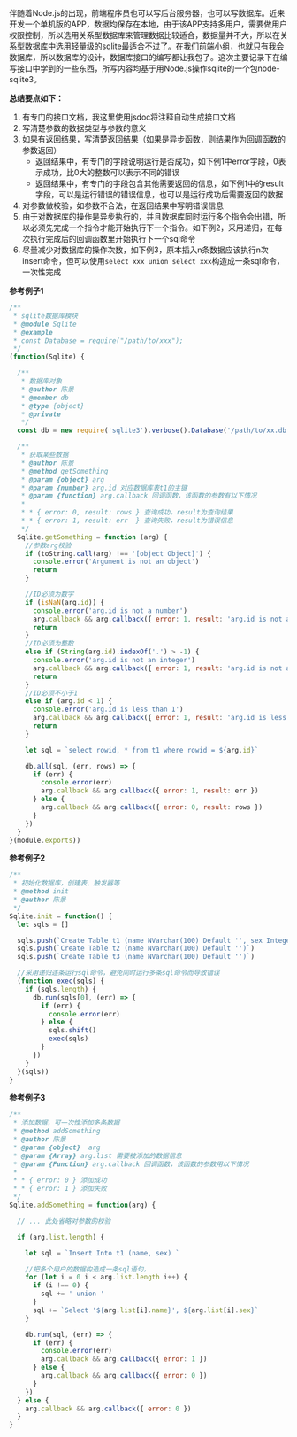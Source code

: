 伴随着Node.js的出现，前端程序员也可以写后台服务器，也可以写数据库。近来开发一个单机版的APP，数据均保存在本地，由于该APP支持多用户，需要做用户权限控制，所以选用关系型数据库来管理数据比较适合，数据量并不大，所以在关系型数据库中选用轻量级的sqlite最适合不过了。在我们前端小组，也就只有我会数据库，所以数据库的设计，数据库接口的编写都让我包了。这次主要记录下在编写接口中学到的一些东西，所写内容均基于用Node.js操作sqlite的一个包node-sqlite3。

**总结要点如下：**
1. 有专门的接口文档，我这里使用jsdoc将注释自动生成接口文档
1. 写清楚参数的数据类型与参数的意义
1. 如果有返回结果，写清楚返回结果（如果是异步函数，则结果作为回调函数的参数返回）
    * 返回结果中，有专门的字段说明运行是否成功，如下例1中error字段，0表示成功，比0大的整数可以表示不同的错误
    * 返回结果中，有专门的字段包含其他需要返回的信息，如下例1中的result字段，可以是运行错误的错误信息，也可以是运行成功后需要返回的数据
1. 对参数做校验，如参数不合法，在返回结果中写明错误信息
1. 由于对数据库的操作是异步执行的，并且数据库同时运行多个指令会出错，所以必须先完成一个指令才能开始执行下一个指令。如下例2，采用递归，在每次执行完成后的回调函数里开始执行下一个sql命令
1. 尽量减少对数据库的操作次数，如下例3，原本插入n条数据应该执行n次insert命令，但可以使用`select xxx union select xxx`构造成一条sql命令，一次性完成

**参考例子1**

```javascript
/**
 * sqlite数据库模块
 * @module Sqlite
 * @example
 * const Database = require("/path/to/xxx");
 */
(function(Sqlite) {

  /**
   * 数据库对象
   * @author 陈景
   * @member db
   * @type {object}
   * @private
   */
  const db = new require('sqlite3').verbose().Database('/path/to/xx.db')

  /**
   * 获取某些数据
   * @author 陈景
   * @method getSomething
   * @param {object} arg
   * @param {number} arg.id 对应数据库表t1的主键
   * @param {function} arg.callback 回调函数，该函数的参数有以下情况
   *
   * * { error: 0, result: rows } 查询成功，result为查询结果
   * * { error: 1, result: err  } 查询失败，result为错误信息
   */
  Sqlite.getSomething = function (arg) {
    //参数arg校验
    if (toString.call(arg) !== '[object Object]') {
      console.error('Argument is not an object')
      return
    }

    //ID必须为数字
    if (isNaN(arg.id)) {
      console.error('arg.id is not a number')
      arg.callback && arg.callback({ error: 1, result: 'arg.id is not a number' })
      return
    }
    //ID必须为整数
    else if (String(arg.id).indexOf('.') > -1) {
      console.error('arg.id is not an integer')
      arg.callback && arg.callback({ error: 1, result: 'arg.id is not an integer' })
      return
    }
    //ID必须不小于1
    else if (arg.id < 1) {
      console.error('arg.id is less than 1')
      arg.callback && arg.callback({ error: 1, result: 'arg.id is less than 1' })
      return
    }

    let sql = `select rowid, * from t1 where rowid = ${arg.id}`

    db.all(sql, (err, rows) => {
      if (err) {
        console.error(err)
        arg.callback && arg.callback({ error: 1, result: err })
      } else {
        arg.callback && arg.callback({ error: 0, result: rows })
      }
    })
  }
}(module.exports))
```

**参考例子2**

```javascript
/**
 * 初始化数据库，创建表、触发器等
 * @method init
 * @author 陈景
 */
Sqlite.init = function() {
  let sqls = []

  sqls.push(`Create Table t1 (name NVarchar(100) Default '', sex Integer)`)
  sqls.push(`Create Table t2 (name NVarchar(100) Default '')`)
  sqls.push(`Create Table t3 (name NVarchar(100) Default '')`)

  //采用递归逐条运行sql命令，避免同时运行多条sql命令而导致错误
  (function exec(sqls) {
    if (sqls.length) {
      db.run(sqls[0], (err) => {
        if (err) {
          console.error(err)
        } else {
          sqls.shift()
          exec(sqls)
        }
      })
    }
  }(sqls))
}
```

**参考例子3**

```javascript
/**
 * 添加数据，可一次性添加多条数据
 * @method addSomething
 * @author 陈景
 * @param {object}  arg
 * @param {Array} arg.list 需要被添加的数据信息
 * @param {Function} arg.callback 回调函数，该函数的参数用以下情况
 *
 * * { error: 0 } 添加成功
 * * { error: 1 } 添加失败
 */
Sqlite.addSomething = function(arg) {

  // ... 此处省略对参数的校验

  if (arg.list.length) {

    let sql = `Insert Into t1 (name, sex) `

    //把多个用户的数据构造成一条sql语句，
    for (let i = 0 i < arg.list.length i++) {
      if (i !== 0) {
        sql += ' union '
      }
      sql += `Select '${arg.list[i].name}', ${arg.list[i].sex}`
    }

    db.run(sql, (err) => {
      if (err) {
        console.error(err)
        arg.callback && arg.callback({ error: 1 })
      } else {
        arg.callback && arg.callback({ error: 0 })
      }
    })
  } else {
    arg.callback && arg.callback({ error: 0 })
  }
}
```
